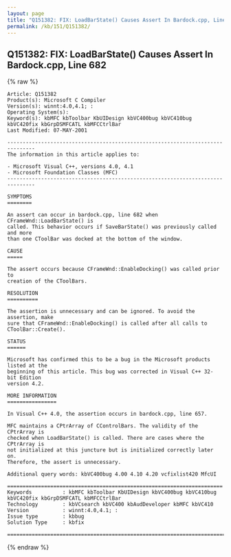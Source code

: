 ```yaml
---
layout: page
title: "Q151382: FIX: LoadBarState() Causes Assert In Bardock.cpp, Line 682"
permalink: /kb/151/Q151382/
---
```


## Q151382: FIX: LoadBarState() Causes Assert In Bardock.cpp, Line 682

{% raw %}

	Article: Q151382
	Product(s): Microsoft C Compiler
	Version(s): winnt:4.0,4.1; :
	Operating System(s): 
	Keyword(s): kbMFC kbToolbar KbUIDesign kbVC400bug kbVC410bug kbVC420fix kbGrpDSMFCATL kbMFCCtrlBar
	Last Modified: 07-MAY-2001
	
	-------------------------------------------------------------------------------
	The information in this article applies to:
	
	- Microsoft Visual C++, versions 4.0, 4.1 
	- Microsoft Foundation Classes (MFC) 
	-------------------------------------------------------------------------------
	
	SYMPTOMS
	========
	
	An assert can occur in bardock.cpp, line 682 when CFrameWnd::LoadBarState() is
	called. This behavior occurs if SaveBarState() was previously called and more
	than one CToolBar was docked at the bottom of the window.
	
	CAUSE
	=====
	
	The assert occurs because CFrameWnd::EnableDocking() was called prior to
	creation of the CToolBars.
	
	RESOLUTION
	==========
	
	The assertion is unnecessary and can be ignored. To avoid the assertion, make
	sure that CFrameWnd::EnableDocking() is called after all calls to
	CToolBar::Create().
	
	STATUS
	======
	
	Microsoft has confirmed this to be a bug in the Microsoft products listed at the
	beginning of this article. This bug was corrected in Visual C++ 32- bit Edition
	version 4.2.
	
	MORE INFORMATION
	================
	
	In Visual C++ 4.0, the assertion occurs in bardock.cpp, line 657.
	
	MFC maintains a CPtrArray of CControlBars. The validity of the CPtrArray is
	checked when LoadBarState() is called. There are cases where the CPtrArray is
	not initialized at this juncture but is initialized correctly later on.
	Therefore, the assert is unnecessary.
	
	Additional query words: kbVC400bug 4.00 4.10 4.20 vcfixlist420 MfcUI
	
	======================================================================
	Keywords          : kbMFC kbToolbar KbUIDesign kbVC400bug kbVC410bug kbVC420fix kbGrpDSMFCATL kbMFCCtrlBar 
	Technology        : kbVCsearch kbVC400 kbAudDeveloper kbMFC kbVC410
	Version           : winnt:4.0,4.1; :
	Issue type        : kbbug
	Solution Type     : kbfix
	
	=============================================================================
	

{% endraw %}
